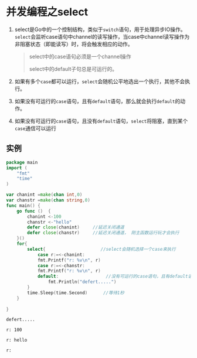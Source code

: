 # 并发编程之select

1. select是Go中的一个控制结构，类似于`switch`语句，用于处理异步IO操作。`select`会监听case语句中channel的读写操作，当case中channel读写操作为非阻塞状态（即能读写）时，将会触发相应的动作。

   > select中的case语句必须是一个channel操作
   >
   > select中的default子句总是可运行的。

2. 如果有多个`case`都可以运行，`select`会随机公平地选出一个执行，其他不会执行。

3. 如果没有可运行的`case`语句，且有`default`语句，那么就会执行`default`的动作。

4. 如果没有可运行的`case`语句，且没有`default`语句，`select`将阻塞，直到某个`case`通信可以运行

## 实例

```go
package main
import (
	"fmt"
	"time"	
)

var chanint =make(chan int,0)
var chanstr =make(chan string,0)
func main() {
	go func ()  {
		chanint <-100
		chanstr <-"hello"
		defer close(chanint)     //延迟关闭通道
		defer close(chanstr)     //延迟关闭通道， 刚主函数运行玩才会执行
	}()
	for{
		select{                     //select会随机选择一个case来执行
			case r:=<-chanint:
			fmt.Printf("r: %v\n", r)
			case r:=<-chanstr:
			fmt.Printf("r: %v\n", r)
			default:                  //没有可运行的case语句，且有default语句，那么就会执行default的动作
				fmt.Println("defert.....")    
		}
		time.Sleep(time.Second)      //等待1秒
	}
	
}
```





`defert.....`

`r: 100`

`r: hello`

`r:` 



